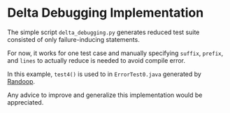 # Delta Debugging Implementation

The simple script `delta_debugging.py` generates reduced test suite consisted of only failure-inducing statements.

For now, it works for one test case and manually specifying `suffix`, `prefix`, and `lines` to actually reduce is needed to avoid compile error.

In this example, `test4()` is used to in `ErrorTest0.java` generated by [Randoop](https://randoop.github.io/randoop/manual/#getting_randoop).

Any advice to improve and generalize this implementation would be appreciated.
